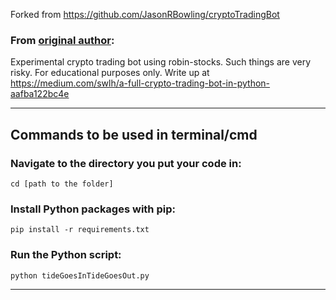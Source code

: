 Forked from https://github.com/JasonRBowling/cryptoTradingBot

### From [original author](https://github.com/JasonRBowling/):

Experimental crypto trading bot using robin-stocks. Such things are very risky. For educational purposes only. Write up at https://medium.com/swlh/a-full-crypto-trading-bot-in-python-aafba122bc4e

----------------

## Commands to be used in terminal/cmd 
### Navigate to the directory you put your code in:
`cd [path to the folder]`
### Install Python packages with pip:
`pip install -r requirements.txt`
### Run the Python script:
`python tideGoesInTideGoesOut.py`

----------------
